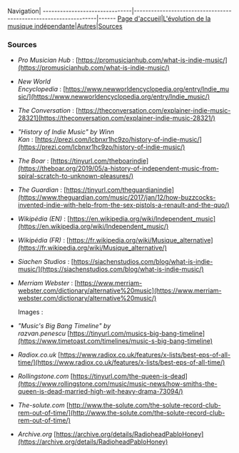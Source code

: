 Navigation|
-------------------------------|-----------------------------------------------------------------|------
[Page d'accueil](/indie-music/)|[L'évolution de la musique indépendante](./evolution)|[Autres](./autres)|[Sources](./sources)

### Sources

* *Pro Musician Hub* : [https://promusicianhub.com/what-is-indie-music/](https://promusicianhub.com/what-is-indie-music/)
* *New World Encyclopedia* : [https://www.newworldencyclopedia.org/entry/Indie_music/](https://www.newworldencyclopedia.org/entry/Indie_music/)
* *The Conversation* : [https://theconversation.com/explainer-indie-music-28321](https://theconversation.com/explainer-indie-music-28321/)
* *"History of Indie Music" by Winn Kan* : [https://prezi.com/lcbnxr1hc9zo/history-of-indie-music/](https://prezi.com/lcbnxr1hc9zo/history-of-indie-music/)
* *The Boar* : [https://tinyurl.com/theboarindie](https://theboar.org/2019/05/a-history-of-independent-music-from-spiral-scratch-to-unknown-pleasures/)
* *The Guardian* : [https://tinyurl.com/theguardianindie](https://www.theguardian.com/music/2017/jan/12/how-buzzcocks-invented-indie-with-help-from-the-sex-pistols-a-renault-and-the-quo/)
* *Wikipédia (EN)* : [https://en.wikipedia.org/wiki/Independent_music](https://en.wikipedia.org/wiki/Independent_music/)
* *Wikipédia (FR)* : [https://fr.wikipedia.org/wiki/Musique_alternative](https://fr.wikipedia.org/wiki/Musique_alternative/)
* *Siachen Studios* : [https://siachenstudios.com/blog/what-is-indie-music/](https://siachenstudios.com/blog/what-is-indie-music/)
* *Merriam Webster* : [https://www.merriam-webster.com/dictionary/alternative%20music](https://www.merriam-webster.com/dictionary/alternative%20music/)


    Images :

* *"Music's Big Bang Timeline" by razvan.penescu* [https://tinyurl.com/musics-big-bang-timeline](https://www.timetoast.com/timelines/music-s-big-bang-timeline)
* *Radiox.co.uk* [https://www.radiox.co.uk/features/x-lists/best-eps-of-all-time/](https://www.radiox.co.uk/features/x-lists/best-eps-of-all-time/)
* *Rollingstone.com* [https://tinyurl.com/the-queen-is-dead](https://www.rollingstone.com/music/music-news/how-smiths-the-queen-is-dead-married-high-wit-heavy-drama-73094/)
* *The-solute.com* [http://www.the-solute.com/the-solute-record-club-rem-out-of-time/](http://www.the-solute.com/the-solute-record-club-rem-out-of-time/)
* *Archive.org* [https://archive.org/details/RadioheadPabloHoney](https://archive.org/details/RadioheadPabloHoney)
